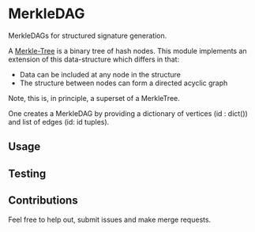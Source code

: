 # MerkleDAG
MerkleDAGs for structured signature generation.

A [Merkle-Tree](https://en.wikipedia.org/wiki/Merkle_tree) is a binary tree of hash nodes.
This module implements an extension of this data-structure which differs in that:
- Data can be included at any node in the structure
- The structure between nodes can form a directed acyclic graph

Note, this is, in principle, a superset of a MerkleTree.

One creates a MerkleDAG by providing a dictionary of vertices (id : dict()) 
and list of edges (id: id tuples).

## Usage

## Testing

## Contributions
Feel free to help out, submit issues and make merge requests.